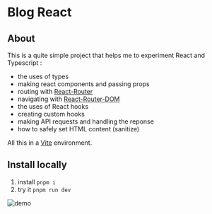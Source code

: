 # Blog React

## About

This is a quite simple project that helps me to experiment React and Typescript :

- the uses of types
- making react components and passing props
- routing with [React-Router](https://reactrouter.com/en/main)
- navigating with [React-Router-DOM](https://reactrouter.com/en/main/components/nav-link)
- the uses of React hooks
- creating custom hooks
- making API requests and handling the reponse
- how to safely set HTML content (sanitize)

All this in a [Vite](https://vitejs.dev/) environment.

## Install locally

1. install `pnpm i`
2. try it `pnpm run dev`

![demo](./assets/blog_demo.gif)
